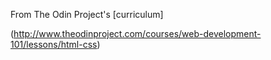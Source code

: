  From The Odin Project's [curriculum]
 
 (http://www.theodinproject.com/courses/web-development-101/lessons/html-css)